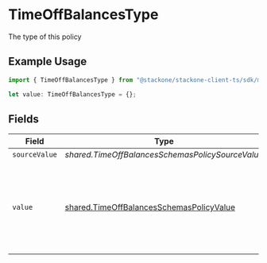 # TimeOffBalancesType

The type of this policy

## Example Usage

```typescript
import { TimeOffBalancesType } from "@stackone/stackone-client-ts/sdk/models/shared";

let value: TimeOffBalancesType = {};
```

## Fields

| Field                                                                                                                                      | Type                                                                                                                                       | Required                                                                                                                                   | Description                                                                                                                                | Example                                                                                                                                    |
| ------------------------------------------------------------------------------------------------------------------------------------------ | ------------------------------------------------------------------------------------------------------------------------------------------ | ------------------------------------------------------------------------------------------------------------------------------------------ | ------------------------------------------------------------------------------------------------------------------------------------------ | ------------------------------------------------------------------------------------------------------------------------------------------ |
| `sourceValue`                                                                                                                              | *shared.TimeOffBalancesSchemasPolicySourceValue*                                                                                           | :heavy_minus_sign:                                                                                                                         | N/A                                                                                                                                        |                                                                                                                                            |
| `value`                                                                                                                                    | [shared.TimeOffBalancesSchemasPolicyValue](../../../sdk/models/shared/timeoffbalancesschemaspolicyvalue.md)                                | :heavy_minus_sign:                                                                                                                         | The unified value for the type of the time off policy. If the provider does not specify this unit, the value will be set to unmapped_value | holiday                                                                                                                                    |